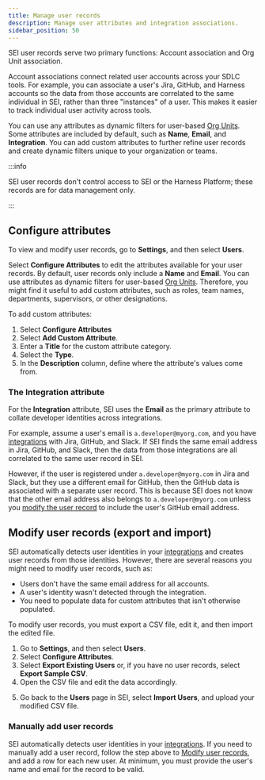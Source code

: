 ```yaml
---
title: Manage user records
description: Manage user attributes and integration associations.
sidebar_position: 50
---
```

<!-- I believe these are now called Contributors -->
SEI user records serve two primary functions: Account association and Org Unit association.

Account associations connect related user accounts across your SDLC tools. For example, you can associate a user's Jira, GitHub, and Harness accounts so the data from those accounts are correlated to the same individual in SEI, rather than three "instances" of a user. This makes it easier to track individual user activity across tools.

You can use any attributes as dynamic filters for user-based [Org Units](./manage-org-units.md). Some attributes are included by default, such as **Name**, **Email**, and **Integration**. You can add custom attributes to further refine user records and create dynamic filters unique to your organization or teams.

:::info

SEI user records don't control access to SEI or the Harness Platform; these records are for data management only.

:::

## Configure attributes

To view and modify user records, go to **Settings**, and then select **Users**.

<!-- img .gitbook/assets/Screen Shot 2022-12-01 at 2.23.22 PM.png - Settings page with Users tile indicated -->

Select **Configure Attributes** to edit the attributes available for your user records. By default, user records only include a **Name** and **Email**. You can use attributes as dynamic filters for user-based [Org Units](./manage-org-units.md). Therefore, you might find it useful to add custom attributes, such as roles, team names, departments, supervisors, or other designations.

To add custom attributes:

1. Select **Configure Attributes**
2. Select **Add Custom Attribute**.
3. Enter a **Title** for the custom attribute category.
4. Select the **Type**.
5. In the **Description** column, define where the attribute's values come from.

<!-- image .gitbook/assets/Screen Shot 2022-12-01 at 2.26.31 PM.png - Configure User Attributes dialog -->

### The Integration attribute

For the **Integration** attribute, SEI uses the **Email** as the primary attribute to collate developer identities across integrations.

For example, assume a user's email is `a.developer@myorg.com`, and you have [integrations](../sei-integrations/sei-integrations-overview.md) with Jira, GitHub, and Slack. If SEI finds the same email address in Jira, GitHub, and Slack, then the data from those integrations are all correlated to the same user record in SEI.

However, if the user is registered under `a.developer@myorg.com` in Jira and Slack, but they use a different email for GitHub, then the GitHub data is associated with a separate user record. This is because SEI does not know that the other email address also belongs to `a.developer@myorg.com` unless you [modify the user record](#modify-user-records-export-and-import) to include the user's GitHub email address.

## Modify user records (export and import)

SEI automatically detects user identities in your [integrations](../sei-integrations/sei-integrations-overview.md) and creates user records from those identities. However, there are several reasons you might need to modify user records, such as:

* Users don't have the same email address for all accounts.
* A user's identity wasn't detected through the integration.
* You need to populate data for custom attributes that isn't otherwise populated.

To modify user records, you must export a CSV file, edit it, and then import the edited file.

1. Go to **Settings**, and then select **Users**.
2. Select **Configure Attributes**.
3. Select **Export Existing Users** or, if you have no user records, select **Export Sample CSV**.
4. Open the CSV file and edit the data accordingly.

<!-- image .gitbook/assets/Screen Shot 2022-12-01 at 2.31.01 PM.png - sample user record csv-->

5. Go back to the **Users** page in SEI, select **Import Users**, and upload your modified CSV file.

### Manually add user records

SEI automatically detects user identities in your [integrations](../sei-integrations/sei-integrations-overview.md). If you need to manually add a user record, follow the step above to [Modify user records](#modify-user-records-export-and-import), and add a row for each new user. At minimum, you must provide the user's name and email for the record to be valid.
